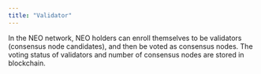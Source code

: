 ```yaml
---
title: "Validator"
---
```


In the NEO network, NEO holders can enroll themselves to be validators (consensus node candidates), and then be voted as consensus nodes. The voting status of validators and number of consensus nodes are stored in blockchain.

